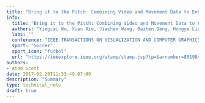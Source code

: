 ```yaml
---
title: "Bring it to the Pitch: Combining Video and Movement Data to Enhance Team Sport Analysis"
info:
  title: "Bring it to the Pitch: Combining Video and Movement Data to Enhance Team Sport Analysis"
  authors: "Yingcai Wu, Xiao Xie, Jiachen Wang, Dazhen Deng, Hongye Liang, Hui Zhang, Shoubin Cheng, and Wei Chen"
  labs: ""
  conference: "IEEE TRANSACTIONS ON VISUALIZATION AND COMPUTER GRAPHICS"
  sport: "Soccer"
  sport_icon: "futbol"
  url: "https://ieeexplore.ieee.org/stamp/stamp.jsp?tp=&arnumber=8019849"
authors:
- Atom Scott
date: 2017-02-20T11:53:49-07:00
description: "Summary"
type: technical_note
draft: true
---
```

